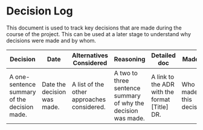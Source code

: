 # Decision Log

This document is used to track key decisions that are made during the course of the project.
This can be used at a later stage to understand why decisions were made and by whom.

| **Decision** | **Date** | **Alternatives Considered** | **Reasoning** | **Detailed doc** | **Made By** | **Work Required** |**Status**|
| --- | --- |  --- | --- | --- | --- | --- | --- |
| A one-sentence summary of the decision made. | Date the decision was made. | A list of the other approaches considered. | A two to three sentence summary of why the decision was made. | A link to the ADR with the format [Title] DR. | Who made this decision? | A link to the work item for the linked ADR. | |
